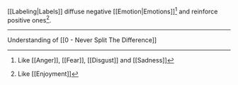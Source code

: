 [[Labeling|Labels]] diffuse negative [[Emotion|Emotions]][^1] and reinforce positive ones[^2].

---

Understanding of [[0 - Never Split The Difference]]

[^1]: Like [[Anger]], [[Fear]], [[Disgust]] and [[Sadness]]

[^2]: Like [[Enjoyment]]
